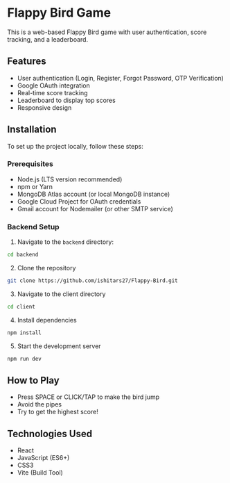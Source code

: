 # Flappy Bird Game

This is a web-based Flappy Bird game with user authentication, score tracking, and a leaderboard.

## Features

- User authentication (Login, Register, Forgot Password, OTP Verification)
- Google OAuth integration
- Real-time score tracking
- Leaderboard to display top scores
- Responsive design

## Installation

To set up the project locally, follow these steps:

### Prerequisites

- Node.js (LTS version recommended)
- npm or Yarn
- MongoDB Atlas account (or local MongoDB instance)
- Google Cloud Project for OAuth credentials
- Gmail account for Nodemailer (or other SMTP service)

### Backend Setup

1. Navigate to the `backend` directory:
```bash
cd backend
```

2. Clone the repository
```bash
git clone https://github.com/ishitars27/Flappy-Bird.git
```

3. Navigate to the client directory
```bash
cd client
```

4. Install dependencies
```bash
npm install
```

5. Start the development server
```bash
npm run dev
```

## How to Play
- Press SPACE or CLICK/TAP to make the bird jump
- Avoid the pipes
- Try to get the highest score!

## Technologies Used
- React
- JavaScript (ES6+)
- CSS3
- Vite (Build Tool)
